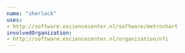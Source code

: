 ```yaml
---
name: "sherlock"
uses:
- http://software.esciencecenter.nl/software/metrochart
involvedOrganization:
- http://software.esciencecenter.nl/organization/nfi
---
```




